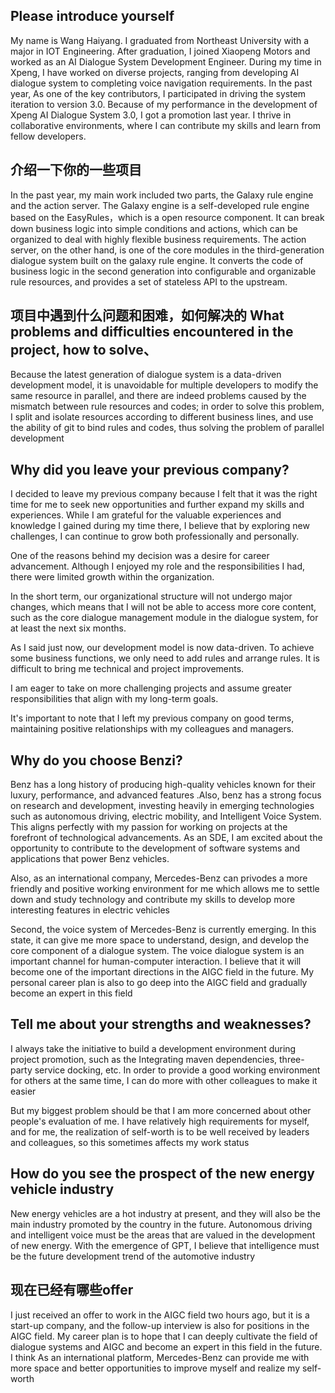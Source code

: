 ## Please introduce yourself
My name is Wang Haiyang. I graduated from Northeast University with a major in IOT Engineering. After graduation, I joined Xiaopeng Motors and worked as an AI Dialogue System Development Engineer. During my time in Xpeng,  I have worked on diverse projects, ranging from developing AI dialogue system to completing voice navigation requirements. In the past year, As one of the key contributors, I participated in driving the system iteration to version 3.0. Because of my performance in the development of Xpeng AI Dialogue System 3.0, I got a promotion last year.  I thrive in collaborative environments, where I can contribute my skills and learn from fellow developers. 


## 介绍一下你的一些项目
In the past year, my main work included two parts, the Galaxy rule engine and the action server. The Galaxy engine is a self-developed rule engine based on the EasyRules，which is a open resource component. It can break down business logic into simple conditions and actions, which can be organized to deal with highly flexible business requirements. The action server, on the other hand, is one of the core modules in the third-generation dialogue system built on the galaxy rule engine. It converts the code of business logic in the second generation into configurable and organizable rule resources, and provides a set of stateless API to the upstream.


## 项目中遇到什么问题和困难，如何解决的 What problems and difficulties encountered in the project, how to solve、
Because the latest generation of dialogue system is a data-driven development model, it is unavoidable for multiple developers to modify the same resource in parallel, and there are indeed problems caused by the mismatch between rule resources and codes; in order to solve this problem, I split and isolate resources according to different business lines, and use the ability of git to bind rules and codes, thus solving the problem of parallel development


## Why did you leave your previous company?
I decided to leave my previous company because I felt that it was the right time for me to seek new opportunities and further expand my skills and experiences. While I am grateful for the valuable experiences and knowledge I gained during my time there, I believe that by exploring new challenges, I can continue to grow both professionally and personally.

One of the reasons behind my decision was a desire for career advancement. Although I enjoyed my role and the responsibilities I had, there were limited growth within the organization.

In the short term, our organizational structure will not undergo major changes, which means that I will not be able to access more core content, such as the core dialogue management module in the dialogue system, for at least the next six months.

As I said just now, our development model is now data-driven. To achieve some business functions, we only need to add rules and arrange rules. It is difficult to bring me technical and project improvements.

I am eager to take on more challenging projects and assume greater responsibilities that align with my long-term goals.

It's important to note that I left my previous company on good terms, maintaining positive relationships with my colleagues and managers.


## Why do you choose Benzi?

Benz has a long history of producing high-quality vehicles known for their luxury, performance, and advanced features .Also, benz has a strong focus on research and development, investing heavily in emerging technologies such as autonomous driving, electric mobility, and Intelligent Voice System. This aligns perfectly with my passion for working on projects at the forefront of technological advancements. As an SDE, I am excited about the opportunity to contribute to the development of software systems and applications that power Benz vehicles.


Also, as an international company, Mercedes-Benz can privodes a more friendly and positive working environment for me which allows me to settle down and study technology and contribute my skills to develop more interesting features in electric vehicles

Second, the voice system of Mercedes-Benz is currently emerging. In this state, it can give me more space to understand, design, and develop the core component of a dialogue system. The voice dialogue system is an important channel for human-computer interaction. I believe that it will become one of the important directions in the AIGC field in the future. My personal career plan is also to go deep into the AIGC field and gradually become an expert in this field


## Tell me about your strengths and weaknesses?
I always take the initiative to build a development environment during project promotion, such as the Integrating maven dependencies, three-party service docking, etc. In order to provide a good working environment for others at the same time, I can do more with other colleagues to make it easier

But my biggest problem should be that I am more concerned about other people's evaluation of me. I have relatively high requirements for myself, and for me, the realization of self-worth is to be well received by leaders and colleagues, so this sometimes affects my work status


## How do you see the prospect of the new energy vehicle industry
New energy vehicles are a hot industry at present, and they will also be the main industry promoted by the country in the future. Autonomous driving and intelligent voice must be the areas that are valued in the development of new energy. With the emergence of GPT, I believe that intelligence must be the future development trend of the automotive industry


## 现在已经有哪些offer
I just received an offer to work in the AIGC field two hours ago, but it is a start-up company, and the follow-up interview is also for positions in the AIGC field. My career plan is to hope that I can deeply cultivate the field of dialogue systems and AIGC and become an expert in this field in the future. I think As an international platform, Mercedes-Benz can provide me with more space and better opportunities to improve myself and realize my self-worth











